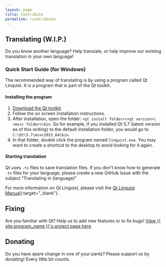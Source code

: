 ```yaml
---
layout: page
title: Contribute
permalink: /contribute/
---
```

## Translating (W.I.P.)

Do you know another language? Help translate, or help improve our existing translation in your own language!

### Quick Start Guide (for Windows)

The recommended way of translating is by using a program called Qt Linquist. It is a program that is part of the Qt toolkit.

#### Installing the program

1. [Download the Qt toolkit](https://www.qt.io/download-open-source/{:target="_blank"}).
2. Follow the on screen installation instructions.
3. After installation, open the folder: `<qt install folder>\<qt version>\<msvc folder>\bin`. So for example, if you installed Qt 5.7 (latest version as of this writing) to the default installation folder, you would go to `C:\Qt\5.7\msvc2015_64\bin`.
4. In that folder, double click the program named `linguist.exe`. You may want to create a shortcut to the desktop to avoid looking for it again.

#### Starting translation

Qt uses `.ts` files to save translation files. If you don't know how to generate `.ts` files for your language, please create a new GitHub Issue with the subject "Translating in (language)"

For more information on Qt Linguist, please visit the [Qt Linguist Manual](http://doc.qt.io/qt-5/linguist-translators.html){:target="_blank"}.

## Fixing

Are you familiar with Qt? Help us to add new features or to fix bugs! [View {{ site.program_name }}'s project page here](https://github.com/mochi-player/mochi-player).

## Donating

Do you have spare change in one of your pants? Please support us by donating! Every little bit counts.
